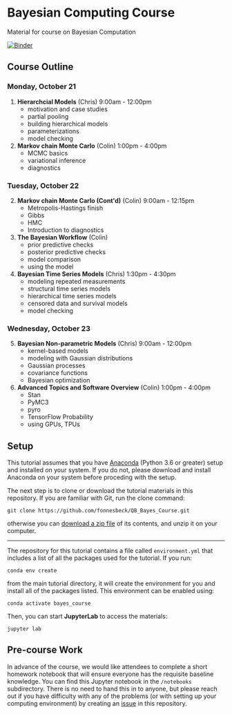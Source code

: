 # Bayesian Computing Course

Material for course on Bayesian Computation

[![Binder](https://mybinder.org/badge_logo.svg)](https://mybinder.org/v2/gh/fonnesbeck/QB_Bayes_Course/master)

## Course Outline

### Monday, October 21
1. **Hierarchcial Models** (Chris) 9:00am - 12:00pm 
    - motivation and case studies
    - partial pooling
    - building hierarchical models
    - parameterizations
    - model checking
2. **Markov chain Monte Carlo** (Colin) 1:00pm - 4:00pm
    - MCMC basics
    - variational inference
    - diagnostics
    
### Tuesday, October 22
2. **Markov chain Monte Carlo (Cont'd)** (Colin) 9:00am - 12:15pm
    - Metropolis-Hastings finish
    - Gibbs
    - HMC
    - Introduction to diagnostics
3. **The Bayesian Workflow** (Colin)
    - prior predictive checks
    - posterior predictive checks
    - model comparison
    - using the model 
4. **Bayesian Time Series Models** (Chris) 1:30pm - 4:30pm 
    - modeling repeated measurements
    - structural time series models
    - hierarchical time series models
    - censored data and survival models
    - model checking
    
### Wednesday, October 23
5. **Bayesian Non-parametric Models** (Chris) 9:00am - 12:00pm 
    - kernel-based models
    - modeling with Gaussian distributions
    - Gaussian processes
    - covariance functions
    - Bayesian optimization
6. **Advanced Topics and Software Overview** (Colin) 1:00pm - 4:00pm
    - Stan
    - PyMC3
    - pyro
    - TensorFlow Probability
    - using GPUs, TPUs

## Setup

This tutorial assumes that you have [Anaconda](https://www.anaconda.com/distribution/#download-section) (Python 3.6 or greater) setup and installed on your system. If you do not, please download and install Anaconda on your system before proceding with the setup.

The next step is to clone or download the tutorial materials in this repository. If you are familiar with Git, run the clone command:

    git clone https://github.com/fonnesbeck/QB_Bayes_Course.git
    
otherwise you can [download a zip file](https://github.com/fonnesbeck/QB_Bayes_Course/archive/master.zip) of its contents, and unzip it on your computer.
***
The repository for this tutorial contains a file called `environment.yml` that includes a list of all the packages used for the tutorial. If you run:

    conda env create
    
from the main tutorial directory, it will create the environment for you and install all of the packages listed. This environment can be enabled using:

    conda activate bayes_course
    
Then, you can start **JupyterLab** to access the materials:

    jupyter lab

## Pre-course Work

In advance of the course, we would like attendees to complete a short homework notebook that will ensure everyone has the requisite baseline knowledge. You can find this Jupyter notebook in the `/notebooks` subdirectory. There is no need to hand this in to anyone, but please reach out if you have difficulty with any of the problems (or with setting up your computing environment) by creating an [issue](https://github.com/fonnesbeck/QB_Bayes_Course/issues) in this repository.
